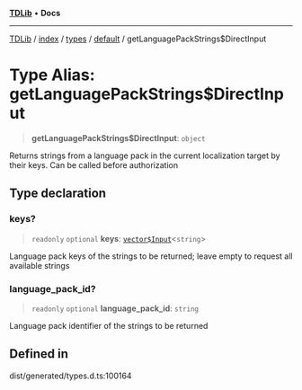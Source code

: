 [**TDLib**](../../../../../../README.md) • **Docs**

***

[TDLib](../../../../../../modules.md) / [index](../../../../../README.md) / [types](../../../README.md) / [default](../README.md) / getLanguagePackStrings$DirectInput

# Type Alias: getLanguagePackStrings$DirectInput

> **getLanguagePackStrings$DirectInput**: `object`

Returns strings from a language pack in the current localization target by their keys. Can be called before authorization

## Type declaration

### keys?

> `readonly` `optional` **keys**: [`vector$Input`](vector$Input.md)\<`string`\>

Language pack keys of the strings to be returned; leave empty to request all available strings

### language\_pack\_id?

> `readonly` `optional` **language\_pack\_id**: `string`

Language pack identifier of the strings to be returned

## Defined in

dist/generated/types.d.ts:100164
